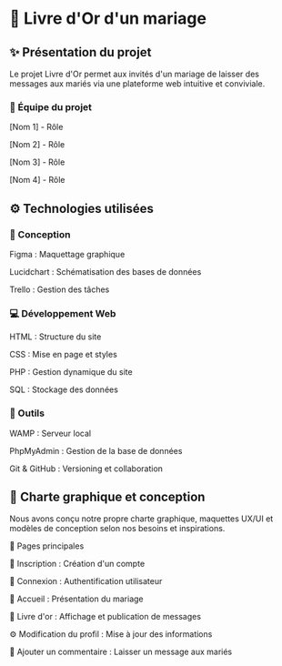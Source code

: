 # 📖 Livre d'Or d'un mariage

## ✨ Présentation du projet

Le projet Livre d'Or permet aux invités d'un mariage de laisser des messages aux mariés via une plateforme web intuitive et conviviale.

### 👥 Équipe du projet

[Nom 1] - Rôle

[Nom 2] - Rôle

[Nom 3] - Rôle

[Nom 4] - Rôle

## ⚙️ Technologies utilisées

### 🎨 Conception

Figma : Maquettage graphique

Lucidchart : Schématisation des bases de données

Trello : Gestion des tâches

### 💻 Développement Web

HTML : Structure du site

CSS : Mise en page et styles

PHP : Gestion dynamique du site

SQL : Stockage des données

### 🔧 Outils

WAMP : Serveur local

PhpMyAdmin : Gestion de la base de données

Git & GitHub : Versioning et collaboration

## 🎨 Charte graphique et conception

Nous avons conçu notre propre charte graphique, maquettes UX/UI et modèles de conception selon nos besoins et inspirations.

📌 Pages principales

📝 Inscription : Création d'un compte

🔑 Connexion : Authentification utilisateur

🏡 Accueil : Présentation du mariage

📜 Livre d'or : Affichage et publication de messages

⚙️ Modification du profil : Mise à jour des informations

💬 Ajouter un commentaire : Laisser un message aux mariés